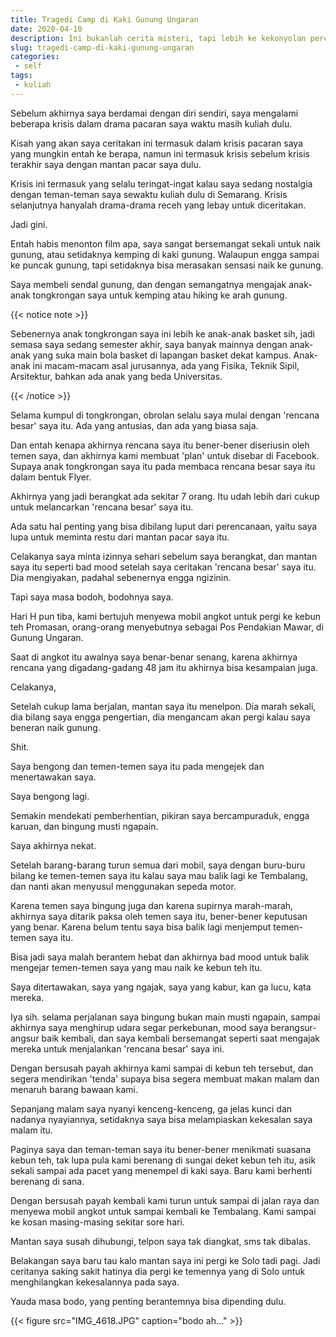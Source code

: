 ```yaml
---
title: Tragedi Camp di Kaki Gunung Ungaran
date: 2020-04-10
description: Ini bukanlah cerita misteri, tapi lebih ke kekonyolan percintaan saya waktu kuliah di Semarang dulu.
slug: tragedi-camp-di-kaki-gunung-ungaran
categories:
 - self
tags:
 - kuliah
---
```


Sebelum akhirnya saya berdamai dengan diri sendiri, saya mengalami beberapa krisis dalam drama pacaran saya waktu masih kuliah dulu. 

Kisah yang akan saya ceritakan ini termasuk dalam krisis pacaran saya yang mungkin entah ke berapa, namun ini termasuk krisis sebelum krisis terakhir saya dengan mantan pacar saya dulu. 

<!--more-->

Krisis ini termasuk yang selalu teringat-ingat kalau saya sedang nostalgia dengan teman-teman saya sewaktu kuliah dulu di Semarang. Krisis selanjutnya hanyalah drama-drama receh yang lebay untuk diceritakan.

Jadi gini. 

Entah habis menonton film apa, saya sangat bersemangat sekali untuk naik gunung, atau setidaknya kemping di kaki gunung. Walaupun engga sampai ke puncak gunung, tapi setidaknya bisa merasakan sensasi naik ke gunung.

Saya membeli sendal gunung, dan dengan semangatnya mengajak anak-anak tongkrongan saya untuk kemping atau hiking ke arah gunung. 

{{< notice note >}}

Sebenernya anak tongkrongan saya ini lebih ke anak-anak basket sih, jadi semasa saya sedang semester akhir, saya banyak mainnya dengan anak-anak yang suka main bola basket di lapangan basket dekat kampus. Anak-anak ini macam-macam asal jurusannya, ada yang Fisika, Teknik Sipil, Arsitektur, bahkan ada anak yang beda Universitas. 

{{< /notice >}}

Selama kumpul di tongkrongan, obrolan selalu saya mulai dengan 'rencana besar' saya itu. Ada yang antusias, dan ada yang biasa saja. 

Dan entah kenapa akhirnya rencana saya itu bener-bener diseriusin oleh temen saya, dan akhirnya kami membuat 'plan' untuk disebar di Facebook. Supaya anak tongkrongan saya itu pada membaca rencana besar saya itu dalam bentuk Flyer.

Akhirnya yang jadi berangkat ada sekitar 7 orang. Itu udah lebih dari cukup untuk melancarkan 'rencana besar' saya itu.

Ada satu hal penting yang bisa dibilang luput dari perencanaan, yaitu saya lupa untuk meminta restu dari mantan pacar saya itu. 

Celakanya saya minta izinnya sehari sebelum saya berangkat, dan mantan saya itu seperti bad mood setelah saya ceritakan 'rencana besar' saya itu. Dia mengiyakan, padahal sebenernya engga ngizinin. 

Tapi saya masa bodoh, bodohnya saya.

Hari H pun tiba, kami bertujuh menyewa mobil angkot untuk pergi ke kebun teh Promasan, orang-orang menyebutnya sebagai Pos Pendakian Mawar, di Gunung Ungaran.

Saat di angkot itu awalnya saya benar-benar senang, karena akhirnya rencana yang digadang-gadang 48 jam itu akhirnya bisa kesampaian juga. 

Celakanya,

Setelah cukup lama berjalan, mantan saya itu menelpon. Dia marah sekali, dia bilang saya engga pengertian, dia mengancam akan pergi kalau saya beneran naik gunung.

Shit.

Saya bengong dan temen-temen saya itu pada mengejek dan menertawakan saya. 

Saya bengong lagi. 

Semakin mendekati pemberhentian, pikiran saya bercampuraduk, engga karuan, dan bingung musti ngapain. 

Saya akhirnya nekat.

Setelah barang-barang turun semua dari mobil, saya dengan buru-buru bilang ke temen-temen saya itu kalau saya mau balik lagi ke Tembalang, dan nanti akan menyusul menggunakan sepeda motor. 

Karena temen saya bingung juga dan karena supirnya marah-marah, akhirnya saya ditarik paksa oleh temen saya itu, bener-bener keputusan yang benar. Karena belum tentu saya bisa balik lagi menjemput temen-temen saya itu. 

Bisa jadi saya malah berantem hebat dan akhirnya bad mood untuk balik mengejar temen-temen saya yang mau naik ke kebun teh itu.

Saya ditertawakan, saya yang ngajak, saya yang kabur, kan ga lucu, kata mereka. 

Iya sih. selama perjalanan saya bingung bukan main musti ngapain, sampai akhirnya saya menghirup udara segar perkebunan, mood saya berangsur-angsur baik kembali, dan saya kembali bersemangat seperti saat mengajak mereka untuk menjalankan 'rencana besar' saya ini. 

Dengan bersusah payah akhirnya kami sampai di kebun teh tersebut, dan segera mendirikan 'tenda' supaya bisa segera membuat makan malam dan menaruh barang bawaan kami.

Sepanjang malam saya nyanyi kenceng-kenceng, ga jelas kunci dan nadanya nyayiannya, setidaknya saya bisa melampiaskan kekesalan saya malam itu.

Paginya saya dan teman-teman saya itu bener-bener menikmati suasana kebun teh, tak lupa pula kami berenang di sungai deket kebun teh itu, asik sekali sampai ada pacet yang menempel di kaki saya. Baru kami berhenti berenang di sana.

Dengan bersusah payah kembali kami turun untuk sampai di jalan raya dan menyewa mobil angkot untuk sampai kembali ke Tembalang. Kami sampai ke kosan masing-masing sekitar sore hari. 

Mantan saya susah dihubungi, telpon saya tak diangkat, sms tak dibalas. 

Belakangan saya baru tau kalo mantan saya ini pergi ke Solo tadi pagi. Jadi ceritanya saking sakit hatinya dia pergi ke temennya yang di Solo untuk menghilangkan kekesalannya pada saya.

Yauda masa bodo, yang penting berantemnya bisa dipending dulu.

{{< figure src="IMG_4618.JPG" caption="bodo ah..." >}}


